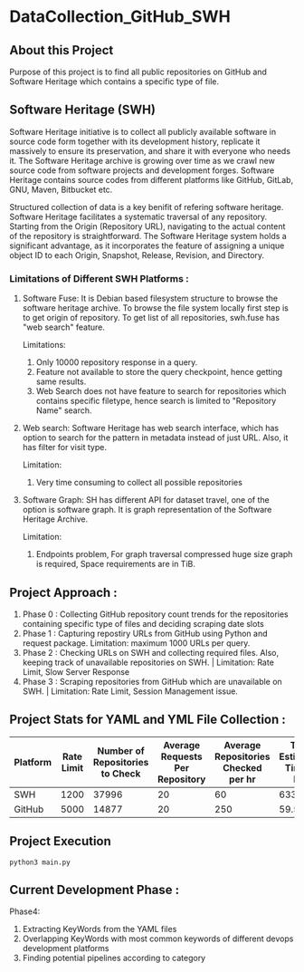 # DataCollection_GitHub_SWH
## About this Project
Purpose of this project is to find all public repositories on GitHub and Software Heritage which contains a specific type of file.
## Software Heritage (SWH)
Software Heritage initiative is to collect all publicly available software in source code form together with its development history, replicate it massively to ensure its preservation, and share it with everyone who needs it. The Software Heritage archive is growing over time as we crawl new source code from software projects and development forges. Software Heritage contains source codes from different platforms like GitHub, GitLab, GNU, Maven, Bitbucket etc.

Structured collection of data is a key benifit of refering software heritage. Software Heritage facilitates a systematic traversal of any repository. Starting from the Origin (Repository URL), navigating to the actual content of the repository is straightforward. The Software Heritage system holds a significant advantage, as it incorporates the feature of assigning a unique object ID to each Origin, Snapshot, Release, Revision, and Directory.

### Limitations of Different SWH Platforms :
1.  Software Fuse:
	It is  Debian based filesystem structure to browse the software heritage archive. To browse the file system locally first step is to get origin of repository. To get list of all repositories, swh.fuse has "web search" feature. 

	Limitations: 
	1.  Only 10000 repository response in a query.
	2.  Feature not available to store the query checkpoint, hence getting same results.
    3.  Web Search does not have feature to search for repositories which contains specific filetype, hence search is limited to "Repository Name" search. 
2.  Web search: 
	Software Heritage has web search interface, which has option to search for the pattern in metadata instead of just URL. Also, it has filter for visit type.
	
    Limitation:
    1.  Very time consuming to collect all possible repositories
			
3.  Software Graph:
	SH has different API for dataset travel, one of the option is software graph. It is graph representation of the Software Heritage Archive. 

    Limitation:
    1.  Endpoints problem, For graph traversal compressed huge size graph is required, Space requirements are in TiB.

## Project Approach :
1.  Phase 0 : Collecting GitHub repository count trends for the repositories containing specific type of files and deciding scraping date slots
2.  Phase 1 : Capturing repostiry URLs from GitHub using Python and request package. Limitation: maximum 1000 URLs per query.
3.  Phase 2 : Checking URLs on SWH and collecting required files. Also, keeping track of unavailable repositories on SWH. | Limitation: Rate Limit, Slow Server Response
4.  Phase 3 : Scraping repositories from GitHub which are unavailable on SWH. | Limitation: Rate Limit, Session Management issue.

##  Project Stats for YAML and YML File Collection :
Platform|Rate Limit|Number of Repositories to Check|Average Requests Per Repository|Average Repositories Checked per hr|Total Estimated Time in Hrs|Number of Parallel Process|Expected Time in Hrs|Actual Time Taken
--- | --- | --- | --- |--- |--- |--- |--- |---
SWH|1200|37996|20|60|633.27|10|63.3|75.2
GitHub|5000|14877|20|250|59.508|2|29.754|31

## Project Execution
`python3 main.py`

## Current Development Phase :
Phase4: 
1. Extracting KeyWords from the YAML files
2. Overlapping KeyWords with most common keywords of different devops development platforms
3. Finding potential pipelines according to category
